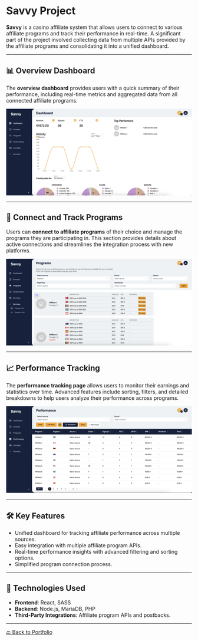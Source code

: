# Savvy Project

**Savvy** is a casino affiliate system that allows users to connect to various affiliate programs and track their performance in real-time. A significant part of the project involved collecting data from multiple APIs provided by the affiliate programs and consolidating it into a unified dashboard.

---

## 📊 Overview Dashboard  
The **overview dashboard** provides users with a quick summary of their performance, including real-time metrics and aggregated data from all connected affiliate programs.

![Overview Dashboard](images/savvy1.png "Savvy Overview Dashboard")

---

## 🔗 Connect and Track Programs  
Users can **connect to affiliate programs** of their choice and manage the programs they are participating in. This section provides details about active connections and streamlines the integration process with new platforms.

![Connect to Programs](images/savvy2.png "Savvy Connect Programs Page")

---

## 📈 Performance Tracking  
The **performance tracking page** allows users to monitor their earnings and statistics over time. Advanced features include sorting, filters, and detailed breakdowns to help users analyze their performance across programs.

![Performance Tracking](images/savvy3.png "Savvy Performance Tracking Page")

---

## 🛠️ Key Features

- Unified dashboard for tracking affiliate performance across multiple sources.
- Easy integration with multiple affiliate program APIs.
- Real-time performance insights with advanced filtering and sorting options.
- Simplified program connection process.

---

## 🚀 Technologies Used

- **Frontend**: React, SASS  
- **Backend**: Node.js, MariaDB, PHP  
- **Third-Party Integrations**: Affiliate program APIs and postbacks.

---

[🔙 Back to Portfolio](../README.md)
